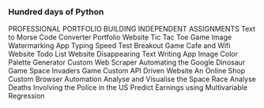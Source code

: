 ### Hundred days of Python 


PROFESSIONAL PORTFOLIO BUILDING INDEPENDENT ASSIGNMENTS
Text to Morse Code Converter Portfolio Website
Tic Tac Toe Game
Image Watermarking App Typing Speed Test
Breakout Game
Cafe and Wifi Website
Todo List Website
Disappearing Text Writing App
Image Color Palette Generator
Custom Web Scraper
Automating the Google Dinosaur Game
Space Invaders Game
Custom API Driven Website
An Online Shop
Custom Browser Automation
Analyse and Visualise the Space Race
Analyse Deaths Involving the Police in the US Predict Earnings using Multivariable Regression

